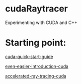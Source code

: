 # cudaRaytracer
Experimenting with CUDA and C++

# Starting point:

[cuda-quick-start-guide](https://docs.nvidia.com/cuda/cuda-quick-start-guide/index.html)

[even-easier-introduction-cuda](https://devblogs.nvidia.com/even-easier-introduction-cuda/)

[accelerated-ray-tracing-cuda](https://devblogs.nvidia.com/accelerated-ray-tracing-cuda/)
